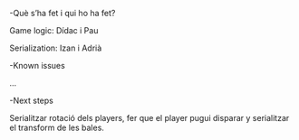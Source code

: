 -Què s’ha fet i qui ho ha fet? 

Game logic: Dídac i Pau

Serialization: Izan i Adrià


-Known issues

...

-Next steps

Serialitzar rotació dels players, fer que el player pugui disparar y serialitzar el transform de les bales.
